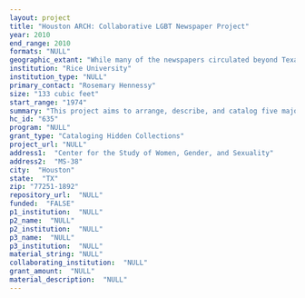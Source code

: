 ```yaml
--- 
layout: project 
title: "Houston ARCH: Collaborative LGBT Newspaper Project"
year: 2010
end_range: 2010
formats: "NULL"
geographic_extant: "While many of the newspapers circulated beyond Texas and reflect national content, all were published in Texas, and most in Houston specifically."
institution: "Rice University"
institution_type: "NULL"
primary_contact: "Rosemary Hennessy"
size: "133 cubic feet"
start_range: "1974"
summary: "This project aims to arrange, describe, and catalog five major newspapers generated by Texas' lesbian, gay, bisexual, and transgender (LGBT) communities. (1) The Montrose Voice, 1980-1991: Houston-based weekly. 7 c. ft. (2) The Houston Voice, 1991-2006: Houston-based weekly. 40 c. ft. (3) The Texas Triangle, 1992-2003: State-wide weekly. 7 c. ft. (4) OutSmart, 1994-present: Houston-based monthly print publication with webpage component. 21 c. ft. (5) This Week in Texas, 1974-2010: State-wide weekly that switched to webpage only. 58 c. ft. The materials are currently housed by two members of the Houston ARCH consortium: the Gulf Coast Archive and Museum of GLBT History, Inc. (GCAM) and the Charles Botts LGBT Archives (Botts). While produced in Texas and Houston, these newspapers are of national significance. They chart the connections that a wide range of LGBT individuals, organizations, and businesses have created on a local, regional, national, and international scale from the 1970s to the present day. Directly addressing the history of LGBT populations, these newspapers also tell us about a great deal more, illuminating the broader cultural context around LGBT lives. Together, these newspaper collections offer important resources not only for Houston's LGBT communities, but also for researchers, scholars, and students from a range of fields, especially the study of history and contemporary culture."
hc_id: "635"
program: "NULL"
grant_type: "Cataloging Hidden Collections"
project_url: "NULL"
address1:  "Center for the Study of Women, Gender, and Sexuality"
address2:  "MS-38"
city:  "Houston"
state:  "TX"
zip: "77251-1892"
repository_url:  "NULL"
funded:  "FALSE"
p1_institution:  "NULL"
p2_name:  "NULL"
p2_institution:  "NULL"
p3_name:  "NULL"
p3_institution:  "NULL"
material_string: "NULL"
collaborating_institution:  "NULL"
grant_amount:  "NULL"
material_description:  "NULL"
---
```

